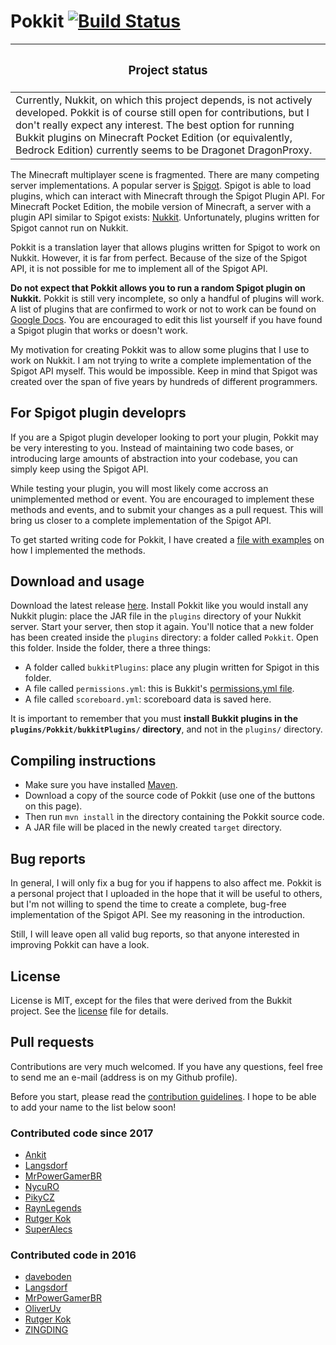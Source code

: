 # Pokkit  [![Build Status](https://circleci.com/gh/rutgerkok/Pokkit.svg?style=shield)](https://circleci.com/gh/rutgerkok/Pokkit/tree/master)

| <h3>Project status</h3>    |
|-------------------|
| Currently, Nukkit, on which this project depends, is not actively developed. Pokkit is of course still open for contributions, but I don't really expect any interest. The best option for running Bukkit plugins on Minecraft Pocket Edition (or equivalently, Bedrock Edition) currently seems to be Dragonet DragonProxy. |

The Minecraft multiplayer scene is fragmented. There are many competing server implementations. A popular server is [Spigot](http://www.spigotmc.org/). Spigot is able to load plugins, which can interact with Minecraft through the Spigot Plugin API. For Minecraft Pocket Edition, the mobile version of Minecraft, a server with a plugin API similar to Spigot exists: [Nukkit](https://forums.nukkit.io/). Unfortunately, plugins written for Spigot cannot run on Nukkit.

Pokkit is a translation layer that allows plugins written for Spigot to work on Nukkit. However, it is far from perfect. Because of the size of the Spigot API, it is not possible for me to implement all of the Spigot API.

**Do not expect that Pokkit allows you to run a random Spigot plugin on Nukkit.** Pokkit is still very incomplete, so only a handful of plugins will work. A list of plugins that are confirmed to work or not to work can be found on [Google Docs](https://docs.google.com/spreadsheets/d/1afyyvkdQWyJO6bv1kzofrJxqniqlg28TKqr3YK6ouic/edit?usp=sharing). You are encouraged to edit this list yourself if you have found a Spigot plugin that works or doesn't work.

My motivation for creating Pokkit was to allow some plugins that I use to work on Nukkit. I am not trying to write a complete implementation of the Spigot API myself. This would be impossible. Keep in mind that Spigot was created over the span of five years by hundreds of different programmers.

## For Spigot plugin developrs
If you are a Spigot plugin developer looking to port your plugin, Pokkit may be very interesting to you. Instead of maintaining two code bases, or introducing large amounts of abstraction into your codebase, you can simply keep using the Spigot API.

While testing your plugin, you will most likely come accross an unimplemented method or event. You are encouraged to implement these methods and events, and to submit your changes as a pull request. This will bring us closer to a complete implementation of the Spigot API.

To get started writing code for Pokkit, I have created a [file with examples](./IMPL_EXAMPLES.md) on how I implemented the methods.

## Download and usage
Download the latest release [here](https://github.com/rutgerkok/Pokkit/releases). Install Pokkit like you would install any Nukkit plugin: place the JAR file in the `plugins` directory of your Nukkit server. Start your server, then stop it again. You'll notice that a new folder has been created inside the `plugins` directory: a folder called `Pokkit`. Open this folder. Inside the folder, there a three things:

* A folder called `bukkitPlugins`: place any plugin written for Spigot in this folder.
* A file called `permissions.yml`: this is Bukkit's [permissions.yml file](http://wiki.bukkit.org/Permissions.yml).
* A file called `scoreboard.yml`: scoreboard data is saved here.

It is important to remember that you must **install Bukkit plugins in the `plugins/Pokkit/bukkitPlugins/` directory**, and not in the `plugins/` directory.

## Compiling instructions
* Make sure you have installed [Maven](https://maven.apache.org/).
* Download a copy of the source code of Pokkit (use one of the buttons on this page).
* Then run `mvn install` in the directory containing the Pokkit source code.
* A JAR file will be placed in the newly created `target` directory.

## Bug reports
In general, I will only fix a bug for you if happens to also affect me. Pokkit is a personal project that I uploaded in the hope that it will be useful to others, but I'm not willing to spend the time to create a complete, bug-free implementation of the Spigot API. See my reasoning in the introduction.

Still, I will leave open all valid bug reports, so that anyone interested in improving Pokkit can have a look.

## License
License is MIT, except for the files that were derived from the Bukkit project. See the [license](./LICENSE.md) file for details.

## Pull requests
Contributions are very much welcomed. If you have any questions, feel free to send me an e-mail (address is on my Github profile).

Before you start, please read the [contribution guidelines](./CONTRIBUTING.md). I hope to be able to add your name to the list below soon!

### Contributed code since 2017
* [Ankit](//github.com/AnkitM252)
* [Langsdorf](//github.com/Langsdorf)
* [MrPowerGamerBR](//github.com/MrPowerGamerBR)
* [NycuRO](//github.com/NycuRO)
* [PikyCZ](//github.com/PikyCZ)
* [RaynLegends](//github.com/RaynLegends)
* [Rutger Kok](//github.com/rutgerkok)
* [SuperAlecs](//github.com/SuperAlecs)

### Contributed code in 2016
* [daveboden](//github.com/daveboden)
* [Langsdorf](//github.com/Langsdorf)
* [MrPowerGamerBR](//github.com/MrPowerGamerBR)
* [OliverUv](//github.com/OliverUv)
* [Rutger Kok](//github.com/rutgerkok)
* [ZINGDING](//github.com/ZINGDING)
